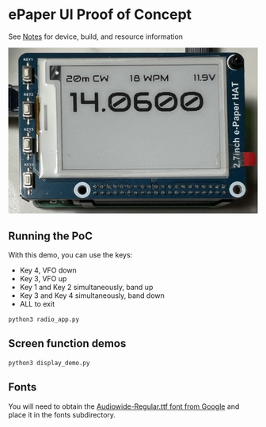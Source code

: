 # ePaper UI Proof of Concept

See [Notes](NOTES.md) for device, build, and resource information

![proof of concept image of VFO](images/epaper-VFO.jpg)

## Running the PoC

With this demo, you can use the keys:

* Key 4, VFO down
* Key 3, VFO up
* Key 1 and Key 2 simultaneously, band up
* Key 3 and Key 4 simultaneously, band down
* ALL to exit

```shell
python3 radio_app.py
```

## Screen function demos

```shell
python3 display_demo.py
```

## Fonts

You will need to obtain the [Audiowide-Regular.ttf font from Google](https://fonts.google.com/specimen/Audiowide) and place it in the fonts subdirectory.
